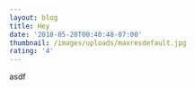 ```yaml
---
layout: blog
title: Hey
date: '2018-05-20T00:40:48-07:00'
thumbnail: /images/uploads/maxresdefault.jpg
rating: '4'
---
```

asdf
